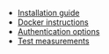 * [Installation guide](install.md)
* [Docker instructions](docker.md)
* [Authentication options](authentication.md)
* [Test measurements](test_measurements.md)
